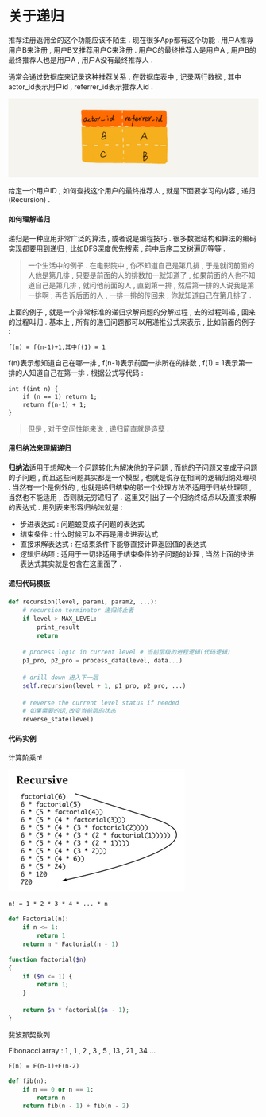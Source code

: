# 关于递归

推荐注册返佣金的这个功能应该不陌生 . 现在很多App都有这个功能 . 用户A推荐用户B来注册 , 用户B又推荐用户C来注册 . 用户C的最终推荐人是用户A , 用户B的最终推荐人也是用户A , 用户A没有最终推荐人 .

通常会通过数据库来记录这种推荐关系 . 在数据库表中 , 记录两行数据 , 其中actor\_id表示用户id , referrer\_id表示推荐人id .

![](/assets/tuijianguanxi.png)

给定一个用户ID , 如何查找这个用户的最终推荐人 , 就是下面要学习的内容 , 递归\(Recursion\) .

#### 如何理解递归

递归是一种应用非常广泛的算法 , 或者说是编程技巧 . 很多数据结构和算法的编码实现都要用到递归 , 比如DFS深度优先搜索 , 前中后序二叉树遍历等等 .

> 一个生活中的例子 . 在电影院中 , 你不知道自己是第几排 , 于是就问前面的人他是第几排 , 只要是前面的人的排数加一就知道了 , 如果前面的人也不知道自己是第几排 , 就问他前面的人 , 直到第一排 , 然后第一排的人说我是第一排啊 , 再告诉后面的人 , 一排一排的传回来 , 你就知道自己在第几排了 .

上面的例子 , 就是一个非常标准的递归求解问题的分解过程 , 去的过程叫递 , 回来的过程叫归 . 基本上 , 所有的递归问题都可以用递推公式来表示 , 比如前面的例子 :

```
f(n) = f(n-1)+1,其中f(1) = 1
```

f\(n\)表示想知道自己在哪一排 , f\(n-1\)表示前面一排所在的排数 , f\(1\) = 1表示第一排的人知道自己在第一排 . 根据公式写代码 :

```
int f(int n) {
    if (n == 1) return 1;
    return f(n-1) + 1;
}
```

> 但是 , 对于空间性能来说 , 递归简直就是造孽 .

#### 用归纳法来理解递归

**归纳法**适用于想解决一个问题转化为解决他的子问题 , 而他的子问题又变成子问题的子问题 , 而且这些问题其实都是一个模型 , 也就是说存在相同的逻辑归纳处理项 . 当然有一个是例外的 , 也就是递归结束的那一个处理方法不适用于归纳处理项 , 当然也不能适用 , 否则就无穷递归了 . 这里又引出了一个归纳终结点以及直接求解的表达式 . 用列表来形容归纳法就是 :

* 步进表达式 : 问题蜕变成子问题的表达式
* 结束条件 : 什么时候可以不再是用步进表达式
* 直接求解表达式 : 在结束条件下能够直接计算返回值的表达式
* 逻辑归纳项 : 适用于一切非适用于结束条件的子问题的处理 , 当然上面的步进表达式其实就是包含在这里面了 . 

#### 递归代码模板

```py
def recursion(level, param1, param2, ...):
    # recursion terminator 递归终止者
    if level > MAX_LEVEL:
        print_result
        return

    # process logic in current level # 当前层级的进程逻辑(代码逻辑)
    p1_pro, p2_pro = process_data(level, data...)

    # drill down 进入下一层
    self.recursion(level + 1, p1_pro, p2_pro, ...)

    # reverse the current level status if needed
    # 如果需要的话,改变当前层的状态
    reverse_state(level)
```

#### 代码实例

计算阶乘n!

![](/assets/recursive.png)

```
n! = 1 * 2 * 3 * 4 * ... * n
```

```py
def Factorial(n):
    if n <= 1:
        return 1
    return n * Factorial(n - 1)
```

```php
function factorial($n)
{
    if ($n <= 1) {
        return 1;
    }

    return $n * factorial($n - 1);
}
```

斐波那契数列

Fibonacci array : 1 , 1 , 2 , 3 , 5 , 13 , 21 , 34 ...

```
F(n) = F(n-1)+F(n-2)
```

```py
def fib(n):
    if n == 0 or n == 1:
        return n
    return fib(n - 1) + fib(n - 2)
```



